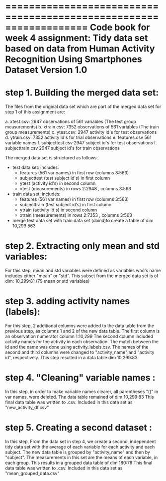 ==================================================================
Code book for week 4 assignment: Tidy data set based on 
data from Human Activity Recognition Using Smartphones Dataset Version 1.0
==================================================================

step 1. Building the merged data set:
=====================================
The files from the original data set which are part of the merged data set for step 1 of this assignment are:

a. xtest.csv: 2947 observations of 561 variables (The test group measurements)
b. xtrain.csv: 7352 observations of 561 variables (The train group measurements)
c. ytest.csv: 2947 activity id's for test observations 
d. ytrain.csv: 7352 activity id's for trial observations
e. features.csv 561 variable names 
f. subjecttest.csv 2947 subject id's for test observations
f. subjecttrain.csv 2947 subject id's for train observations

The merged data set is structured as follows:
- test data set: includes:
    - features (561 var names) in first row (columns 3:563)
    - subjecttest (test subject id's) in first column
    - ytest (activity id's) in second column
    - xtest (measurements) in rows 2:2948 , columns 3:563
- train data set: includes:
    - features (561 var names) in first row (columns 3:563)
    - subjecttrain (test subject id's) in first column
    - ytrain (activity id's) in second column
    - xtrain (measurements) in rows 2:7353 , columns 3:563
- merge test data set with train data set (cbind)to create a table of dim           10,299:563 

step 2. Extracting only mean and std variables:
===============================================
For this step, mean and std variables were defined as variables who's name includes either "mean" or "std".
This subset from the merged data set is of dim: 10,299:81 (79 mean or std variables)

step 3. adding activity names (labels):
=======================================
For this step, 2 additional columns were added to the data table from the previous step, as columns 1 and 2 of the new data table. 
The first column is an observation numerator column 1:10,299 
The second column included activity names for the activity in each observation.
The match between the id and the name was done using activity_labels.csv.
The names of the second and third columns were changed to "activity_name" and 
"activity id", respectively.
This step resulted in a data table dim 10,299:83

step 4. "Cleaning" variable names :
===================================
In this step, in order to make variable names clearer, all parentheses "()" in var names, were deleted.
The data table remained of dim 10,299:83
This final data table was written to .csv.
Included in this data set as "new_activity_df.csv"

step 5. Creating a second dataset :
===================================
In this step, From the data set in step 4, we create a second, independent tidy data set with the average of each variable for each activity and each subject.
The new data table is grouped by "activity_name" and then by "subject". The measurements in this set are the means of each variable, in each group.
This results in a grouped data table of dim 180:78
This final data table was written to .csv.
Included in this data set as "mean_grouped_data.csv"
    
    
